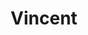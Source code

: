 ---
pid: FS49
title: Vincent
location_transcription: 
zipcode: '19106'
outside_phl: 
neighborhood: Society Hill,Old City
age: '5'
age_range: "<6"
instagram: 
image_file_name: FS_49.jpg
proposal_transcription: 
topic: Unknown
topic_summary: '0'
type: Other No Form
keywords_other: 
credit: 
image_labels: 
twitter: 
facebook: 
permalink: "/monuments/fs49/"
layout: item-page
---